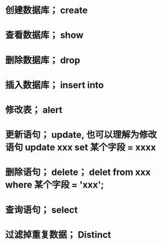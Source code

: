 # 创建数据库； create
# 查看数据库； show
# 删除数据库； drop
# 插入数据库； insert into
# 修改表； alert
# 更新语句； update, 也可以理解为修改语句 update xxx set 某个字段 = xxxx

# 删除语句； delete； delet from xxx where 某个字段 = 'xxx'; 
# 查询语句； select
# 过滤掉重复数据； Distinct
